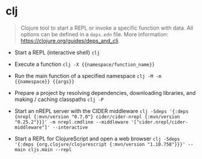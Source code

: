 # clj
> Clojure tool to start a REPL or invoke a specific function with data.
> All options can be defined in a `deps.edn` file.
> More information: <https://clojure.org/guides/deps_and_cli>.

- Start a REPL (interactive shell)
`clj`

- Execute a function
`clj -X {{namespace/function_name}}`

- Run the main function of a specified namespace
`clj -M -m {{namespace}} {{args}}`

- Prepare a project by resolving dependencies, downloading libraries, and making / caching classpaths
`clj -P`

- Start an nREPL server with the CIDER middleware
`clj -Sdeps '{:deps {nrepl {:mvn/version "0.7.0"} cider/cider-nrepl {:mvn/version "0.25.2"}}}' -m nrepl.cmdline --middleware '["cider.nrepl/cider-middleware"]' --interactive`

- Start a REPL for ClojureScript and open a web browser
`clj -Sdeps '{:deps {org.clojure/clojurescript {:mvn/version "1.10.758"}}}' --main cljs.main --repl`
